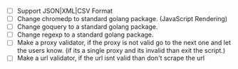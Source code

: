 - [ ] Support JSON|XML|CSV Format
- [ ] Change chromedp to standard golang package. (JavaScript Rendering)
- [ ] Change goquery to a standard golang package.
- [ ] Change regexp to a standard golang package.
- [ ] Make a proxy validator, if the proxy is not valid go to the next one and let the users know. (if its a single proxy and its invalid than exit the script.)
- [ ] Make a url validator, if the url isnt valid than don't scrape the url
